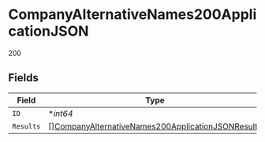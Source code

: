 # CompanyAlternativeNames200ApplicationJSON

200


## Fields

| Field                                                                                                                             | Type                                                                                                                              | Required                                                                                                                          | Description                                                                                                                       | Example                                                                                                                           |
| --------------------------------------------------------------------------------------------------------------------------------- | --------------------------------------------------------------------------------------------------------------------------------- | --------------------------------------------------------------------------------------------------------------------------------- | --------------------------------------------------------------------------------------------------------------------------------- | --------------------------------------------------------------------------------------------------------------------------------- |
| `ID`                                                                                                                              | **int64*                                                                                                                          | :heavy_minus_sign:                                                                                                                | N/A                                                                                                                               | 1                                                                                                                                 |
| `Results`                                                                                                                         | [][CompanyAlternativeNames200ApplicationJSONResults](../../models/operations/companyalternativenames200applicationjsonresults.md) | :heavy_minus_sign:                                                                                                                | N/A                                                                                                                               |                                                                                                                                   |